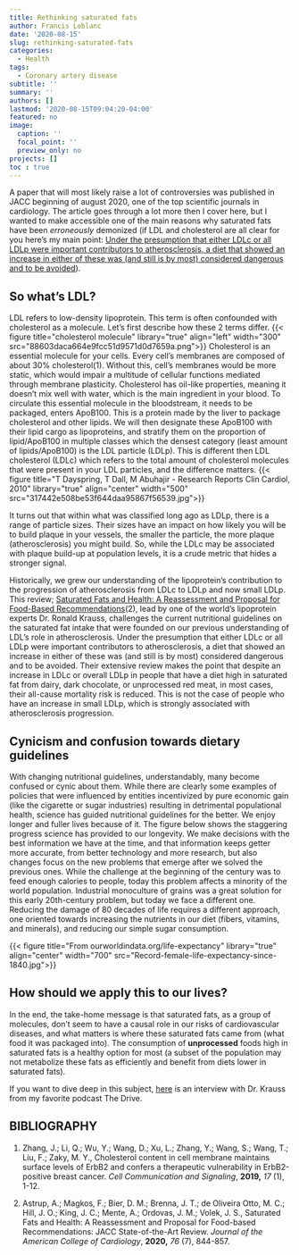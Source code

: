```yaml
---
title: Rethinking saturated fats
author: Francis Leblanc
date: '2020-08-15'
slug: rethinking-saturated-fats
categories:
  - Health
tags:
  - Coronary artery disease
subtitle: ''
summary: ''
authors: []
lastmod: '2020-08-15T09:04:20-04:00'
featured: no
image:
  caption: ''
  focal_point: ''
  preview_only: no
projects: []
toc : true
---
```



A paper that will most likely raise a lot of controversies was published in JACC
beginning of august 2020, one of the top scientific journals in cardiology. The
article goes through a lot more then I cover here, but I wanted to make
accessible one of the main reasons why saturated fats have
been *erroneously* demonized (if LDL and cholesterol are all clear for you
here’s my main point: <ins>Under the presumption that either LDLc or all LDLp were
important contributors to atherosclerosis, a diet that showed an increase in
either of these was (and still is by most) considered dangerous and to be
avoided</ins>).

## So what’s LDL?


LDL refers to low-density lipoprotein. This term is often confounded with
cholesterol as a molecule. Let’s first describe how these 2 terms differ.
{{< figure title="cholesterol molecule" library="true" align="left" width="300" src="88603daca664e9fcc51d9571d0d7659a.png">}}
Cholesterol is an essential molecule for your cells. Every cell’s membranes are
composed of about 30% cholesterol(1). Without this, cell’s membranes would be more
static, which would impair a multitude of cellular functions mediated through
membrane plasticity. Cholesterol has oil-like properties, meaning it doesn’t mix
well with water, which is the main ingredient in your blood. To circulate this
essential molecule in the bloodstream, it needs to be packaged, enters ApoB100.
This is a protein made by the liver to package cholesterol and other lipids. We
will then designate these ApoB100 with their lipid cargo as lipoproteins, and
stratify them on the proportion of lipid/ApoB100 in multiple classes which the
densest category (least amount of lipids/ApoB100) is the LDL particle (LDLp).
This is different then LDL cholesterol (LDLc) which refers to the total amount
of cholesterol molecules that were present in your LDL particles, and the
difference matters.
{{< figure title="T Dayspring, T Dall, M Abuhajir - Research Reports Clin Cardiol, 2010" library="true" align="center" width="500" src="317442e508be53f644daa95867f56539.jpg">}}



It turns out that within what was classified long ago as LDLp, there is a range
of particle sizes. Their sizes have an impact on how likely you will be to build
plaque in your vessels, the smaller the particle, the more plaque
(atherosclerosis) you might build. So, while the LDLc may be associated with
plaque build-up at population levels, it is a crude metric that hides a stronger
signal.

Historically, we grew our understanding of the lipoprotein’s contribution to the
progression of atherosclerosis from LDLc to LDLp and now small LDLp. This
review; [Saturated Fats and Health: A Reassessment and Proposal for Food-Based
Recommendations](https://www.onlinejacc.org/content/76/7/844?fbclid=IwAR2KqXoyKyfoUJcqkUy-8RNj1XDLvLjKYwRNSivUaJO7bP-T_EyVxiKHY7c)(2),
lead by one of the world’s lipoprotein experts Dr. Ronald Krauss, challenges the
current nutritional guidelines on the saturated fat intake that were founded on
our previous understanding of LDL’s role in atherosclerosis. Under the
presumption that either LDLc or all LDLp were important contributors to
atherosclerosis, a diet that showed an increase in either of these was (and
still is by most) considered dangerous and to be avoided. Their extensive review
makes the point that despite an increase in LDLc or overall LDLp in people that
have a diet high in saturated fat from dairy, dark chocolate, or unprocessed red
meat, in most cases, their all-cause mortality risk is reduced. This is not the
case of people who have an increase in small LDLp, which is strongly associated
with atherosclerosis progression.

## Cynicism and confusion towards dietary guidelines

With changing nutritional guidelines, understandably, many become confused or cynic about them. While there are clearly some examples of policies that were influenced by entities incentivized by pure economic gain (like the cigarette or sugar industries) resulting in detrimental populational health, science has guided nutritional guidelines for the better. We enjoy longer and fuller lives because of it. The figure below shows the staggering progress science has provided to our longevity.  We make decisions with the best information we have at the time, and that information keeps getter more accurate, from better technology and more research, but also changes focus on the new problems that emerge after we solved the previous ones. While the challenge at the beginning of the century was to feed enough calories to people, today this problem affects a minority of the world population. Industrial monoculture of grains was a great solution for this early 20th-century problem, but today we face a different one. Reducing the damage of 80 decades of life requires a different approach, one oriented towards increasing the nutrients in our diet (fibers, vitamins, and minerals), and reducing our simple sugar consumption.

{{< figure title="From ourworldindata.org/life-expectancy" library="true" align="center" width="700" src="Record-female-life-expectancy-since-1840.jpg">}}

## How should we apply this to our lives?

In the end, the take-home message is that saturated fats, as a group of
molecules, don’t seem to have a causal role in our risks of cardiovascular
diseases, and what matters is where these saturated fats came from (what food it
was packaged into). The consumption of **unprocessed** foods high in saturated
fats is a healthy option for most (a subset of the population may not metabolize
these fats as efficiently and benefit from diets lower in saturated fats).

If you want to dive deep in this subject, [here](https://peterattiamd.com/ronkrauss/) is an interview with Dr. Krauss from my favorite podcast The Drive.

## BIBLIOGRAPHY

1.	Zhang, J.; Li, Q.; Wu, Y.; Wang, D.; Xu, L.; Zhang, Y.; Wang, S.; Wang, T.;
Liu, F.; Zaky, M. Y., Cholesterol content in cell membrane maintains surface
levels of ErbB2 and confers a therapeutic vulnerability in ErbB2-positive breast
cancer. *Cell Communication and Signaling*, **2019,** *17* (1), 1-12.

2.	Astrup, A.; Magkos, F.; Bier, D. M.; Brenna, J. T.; de Oliveira Otto, M. C.;
Hill, J. O.; King, J. C.; Mente, A.; Ordovas, J. M.; Volek, J. S., Saturated
Fats and Health: A Reassessment and Proposal for Food-based Recommendations:
JACC State-of-the-Art Review. *Journal of the American College of Cardiology*, **2020,** *76* (7), 844-857.
